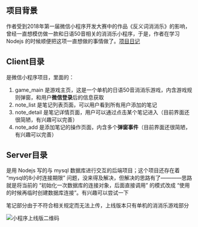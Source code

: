 ## 项目背景

作者受到2018年第一届微信小程序开发大赛中的作品《反义词消消乐》的影响，曾经一直想模仿做一款和日语50音相关的消消乐小程序，于是，作者在学习 Nodejs 的时候顺便把这项一直想做的事情做了。[项目日记](https://www.jianshu.com/p/ad354d5d3dc1)

## Client目录

是微信小程序项目，里面的：
1. game_main 是游戏主页，这是一个单机的日语50音消消乐游戏，内含游戏规则弹窗，和用户**微信登录**后的信息获取
2. note_list 是笔记列表页面，可以用户看到所有用户添加的笔记
3. note_detail 是笔记详情页面，用户可以通过点击某个笔记进入（目前界面还很简陋，有兴趣可以完善）
4. note_add 是添加笔记的操作页面，内含多个**弹窗事件**（目前界面还很简陋，有兴趣可以完善）

## Server目录

是用 Nodejs 写的与 mysql 数据库进行交互的后端项目；这个项目还存在着 “mysql的8小时连接期限” 问题，没来得及解决，但解决的思路有了————思路就是将当前的 “初始化一次数据库的连接对象，后面直接调用” 的模式改成 “使用的时候再临时创建数据库连接”。有兴趣可以尝试一下

笔记部分由于不符合相关规定而无法上传，上线版本只有单机的消消乐游戏部分

![小程序上线版二维码](http://qiniu.zengtianyi.top/japan50.jpg)
